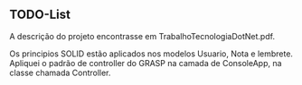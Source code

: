 ## TODO-List

A descrição do projeto encontrasse em TrabalhoTecnologiaDotNet.pdf. 

Os principios SOLID estão aplicados nos modelos Usuario, Nota e lembrete. Apliquei o padrão de controller do GRASP na camada de ConsoleApp, na classe chamada Controller. 
